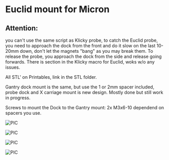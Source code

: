 # Euclid mount for Micron

## Attention: 
you can't use the same script as Klicky probe, to catch the Euclid probe, you need to approach the dock from the front and do it slow on the last
10-20mm down, don't let the magnets "bang" as you may break them.
To release the probe, you approach the dock from the side and release going forwards.
There is section in the Klicky macro for Euclid, woks w/o any issues.


All STL' on Printables, link in the STL folder.

Gantry dock mount is the same, but use the 1 or 2mm spacer included, probe dock and X carriage mount is new design.
Mostly done but still work in progress.

Screws to mount the Dock to the Gantry mount:
2x M3x6-10 dependend on spacers you use.

![PIC](Images/micron_pic01.png)

![PIC](Images/micron_pic02.png)

![PIC](Images/micron_pic03.png)

![PIC](Images/micron_pic04.png)
